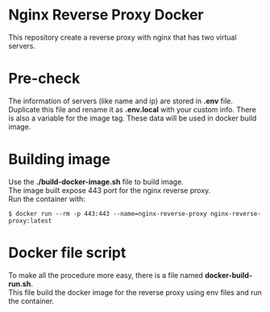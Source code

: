 # Nginx Reverse Proxy Docker
This repository create a reverse proxy with nginx that has two virtual servers.  

# Pre-check
The information of servers (like name and ip) are stored in **.env** file.  
Duplicate this file and rename it as **.env.local** with your custom info.
There is also a variable for the image tag.
These data will be used in docker build image.

# Building image
Use the **./build-docker-image.sh** file to build image.  
The image built expose 443 port for the nginx reverse proxy.  
Run the container with: 
```
$ docker run --rm -p 443:443 --name=nginx-reverse-proxy nginx-reverse-proxy:latest
```

# Docker file script
To make all the procedure more easy, there is a file named **docker-build-run.sh**.  
This file build the docker image for the reverse proxy using env files and run the container.